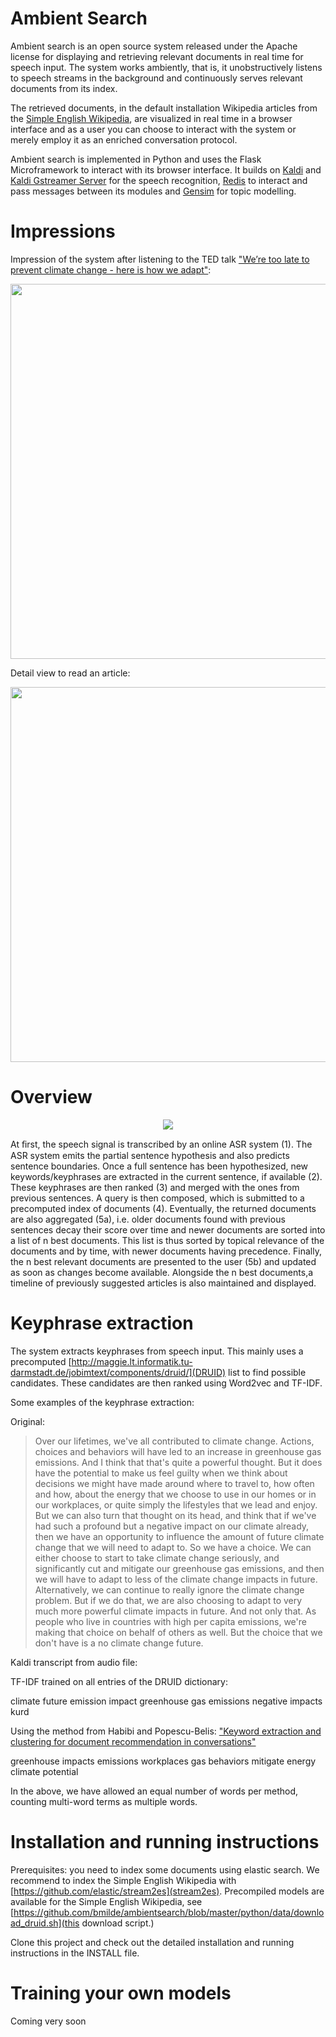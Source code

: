 # Ambient Search

Ambient search is an open source system released under the Apache license for displaying and retrieving relevant documents in real time for speech input. The system works ambiently, that is, it unobstructively listens to speech streams in the background and continuously serves relevant documents from its index. 

The retrieved documents, in the default installation Wikipedia articles from the [Simple English Wikipedia](https://simple.wikipedia.org/wiki/Main_Page), are visualized in real time in a browser interface and as a user you can choose to interact with the system or merely employ it as an enriched conversation protocol.

Ambient search is implemented in Python and uses the Flask Microframework to interact with its browser interface. It builds on [Kaldi](http://kaldi-asr.org/) and [Kaldi Gstreamer Server](https://github.com/alumae/kaldi-gstreamer-server) for the speech recognition, [Redis](http://redis.io/) to interact and pass messages between its modules and [Gensim](https://radimrehurek.com/gensim/) for topic modelling. 

# Impressions

Impression of the system after listening to the TED talk ["We’re too late to prevent climate change - here is how we adapt"](https://www.ted.com/talks/alice_bows_larkin_we_re_too_late_to_prevent_climate_change_here_s_how_we_adapt?language=en):

<p align="center">
<img src="https://github.com/bmilde/ambientsearch/raw/master/screenshots/screenshot1.png" width="600px">
</p>

Detail view to read an article:

<p align="center">
<img src="https://github.com/bmilde/ambientsearch/raw/master/screenshots/screenshot2.png" width="600px">
</p>

# Overview

<p align="center">
<img src="https://github.com/bmilde/ambientsearch/raw/master/screenshots/overview.png">
</p>

At ﬁrst, the speech signal is transcribed by an online ASR system (1). The ASR system emits the partial sentence hypothesis and also predicts sentence boundaries. Once a full sentence has been hypothesized, new keywords/keyphrases are extracted in the current sentence, if available (2). These keyphrases are then ranked (3) and merged with the ones from previous sentences. A query is then composed, which is submitted to a precomputed index of documents (4). Eventually, the returned documents are also aggregated (5a), i.e. older documents found with previous sentences decay their score over time and newer documents are sorted into a list of n best documents. This list is thus sorted by topical relevance of the documents and by time, with newer documents having precedence. Finally, the n best relevant documents are presented to the user (5b) and updated as soon as changes become available. Alongside the n best documents,a timeline of previously suggested articles is also maintained and displayed.

# Keyphrase extraction

The system extracts keyphrases from speech input. This mainly uses a precomputed [http://maggie.lt.informatik.tu-darmstadt.de/jobimtext/components/druid/](DRUID) list to find possible candidates. These candidates are then ranked using Word2vec and TF-IDF.

Some examples of the keyphrase extraction:

Original:

> Over our lifetimes, we've all contributed to climate change. Actions, choices and behaviors will have led to an increase in greenhouse gas emissions. And I think that that's quite a powerful thought. But it does have the potential to make us feel guilty when we think about decisions we might have made around where to travel to, how often and how, about the energy that we choose to use in our homes or in our workplaces, or quite simply the lifestyles that we lead and enjoy. But we can also turn that thought on its head, and think that if we've had such a profound but a negative impact on our climate already, then we have an opportunity to influence the amount of future climate change that we will need to adapt to. So we have a choice. We can either choose to start to take climate change seriously, and significantly cut and mitigate our greenhouse gas emissions, and then we will have to adapt to less of the climate change impacts in future. Alternatively, we can continue to really ignore the climate change problem. But if we do that, we are also choosing to adapt to very much more powerful climate impacts in future. And not only that. As people who live in countries with high per capita emissions, we're making that choice on behalf of others as well. But the choice that we don't have is a no climate change future.

Kaldi transcript from audio file:

> 

TF-IDF trained on all entries of the DRUID dictionary:

climate
future
emission
impact
greenhouse gas emissions
negative impacts
kurd

Using the method from Habibi and Popescu-Belis: ["Keyword extraction and clustering for document recommendation in conversations"](http://infoscience.epfl.ch/record/203854/files/Habibi_IEEEACMTASLP_2014.pdf)

greenhouse
impacts
emissions
workplaces
gas
behaviors
mitigate
energy
climate
potential



In the above, we have allowed an equal number of words per method, counting multi-word terms as multiple words.

# Installation and running instructions

Prerequisites: you need to index some documents using elastic search. We recommend to index the Simple English Wikipedia with [https://github.com/elastic/stream2es](stream2es). Precompiled models are available for the Simple English Wikipedia, see [https://github.com/bmilde/ambientsearch/blob/master/python/data/download_druid.sh](this download script.)

Clone this project and check out the detailed installation and running instructions in the INSTALL file.

# Training your own models

Coming very soon
